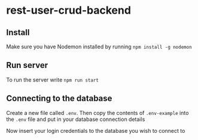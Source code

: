 # rest-user-crud-backend

## Install
Make sure you have Nodemon installed by running `npm install -g nodemon`

## Run server
To run the server write `npm run start`

## Connecting to the database
Create a new file called `.env`. Then copy the contents of `.env-example` into the `.env` file and put in your database connection details

Now insert your login credentials to the database you wish to connect to

